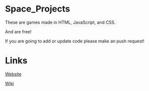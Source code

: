 # Space_Projects
These are games made in HTML, JavaScript, and CSS.

And are free!

If you are going to add or update code please make an push request!
# Links
[Website](https://spaceninja-007.github.io/Space_Projects/)

[Wiki](https://github.com/SpaceNinja-007/Space_Projects/wiki)

